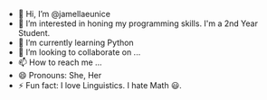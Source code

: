 - 👋 Hi, I’m @jamellaeunice
- 👀 I’m interested in honing my programming skills. I'm a 2nd Year Student.
- 🌱 I’m currently learning Python
- 💞️ I’m looking to collaborate on ...
- 📫 How to reach me ...
- 😄 Pronouns: She, Her
- ⚡ Fun fact: I love Linguistics. I hate Math 😃.

<!---
jamellaeunice/jamellaeunice is a ✨ special ✨ repository because its `README.md` (this file) appears on your GitHub profile.
You can click the Preview link to take a look at your changes.
--->
